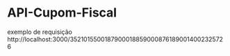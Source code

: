 # API-Cupom-Fiscal

exemplo de requisição http://localhost:3000/35210155001879000188590008761890014002325726
